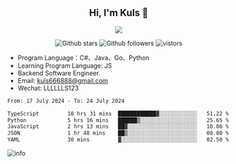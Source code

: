 <h2 align="center"> Hi, I'm Kuls 👋 </h2>
<p align="center">
    <p align="center">
        <img src=" https://avatars.githubusercontent.com/u/42165104?s=460&u=5c7fbf0bce7d4b38a15a44676e6f64b529e47598&v=4"/>
    </p>
    <p align="center">
      <img src="https://img.shields.io/github/stars/hellokuls?style=social" alt="Github stars" />
      <img src="https://img.shields.io/github/followers/hellokuls?style=social" alt="Github followers" />
      <img src="https://visitor-badge.glitch.me/badge?page_id=hellokuls.readme" alt="vistors" />
    </p>
</p>

- Program Language：C#、Java、Go、Python
- Learning Program Language: JS
- Backend Software Engineer.
- Email: kuls666888@gmail.com
- Wechat: LLLLLLS123

<!--START_SECTION:waka-->

```txt
From: 17 July 2024 - To: 24 July 2024

TypeScript         10 hrs 31 mins  ████████████▓░░░░░░░░░░░░   51.22 %
Python             5 hrs 16 mins   ██████▒░░░░░░░░░░░░░░░░░░   25.65 %
JavaScript         2 hrs 13 mins   ██▓░░░░░░░░░░░░░░░░░░░░░░   10.86 %
JSON               1 hr 48 mins    ██▒░░░░░░░░░░░░░░░░░░░░░░   08.80 %
YAML               30 mins         ▓░░░░░░░░░░░░░░░░░░░░░░░░   02.50 %
```

<!--END_SECTION:waka-->

![info](https://github-readme-stats.vercel.app/api?username=hellokuls&show_icons=true&count_private=true&hide=prs&theme=default_repocard)


